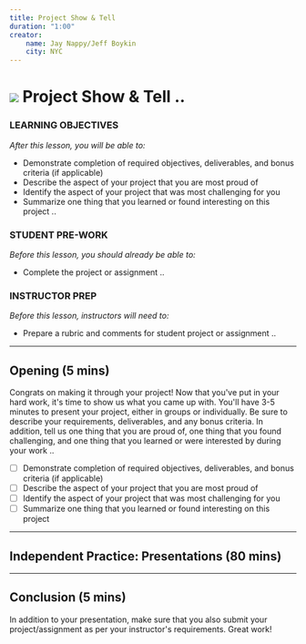 ```yaml
---
title: Project Show & Tell
duration: "1:00"
creator:
    name: Jay Nappy/Jeff Boykin
    city: NYC
---
```



# ![](https://ga-dash.s3.amazonaws.com/production/assets/logo-9f88ae6c9c3871690e33280fcf557f33.png) Project Show & Tell ..

### LEARNING OBJECTIVES
*After this lesson, you will be able to:*
- Demonstrate completion of required objectives, deliverables, and bonus criteria (if applicable)
- Describe the aspect of your project that you are most proud of
- Identify the aspect of your project that was most challenging for you
- Summarize one thing that you learned or found interesting on this project ..


### STUDENT PRE-WORK
*Before this lesson, you should already be able to:*
- Complete the project or assignment ..

### INSTRUCTOR PREP
*Before this lesson, instructors will need to:*
- Prepare a rubric and comments for student project or assignment ..

---

<a name="opening"></a>
## Opening (5 mins)

Congrats on making it through your project! Now that you've put in your hard work, it's time to show us what you came up with. You'll  have 3-5 minutes to present your project, either in groups or individually. Be sure to describe your requirements, deliverables, and any bonus criteria. In addition, tell us one thing that you are proud of, one thing that you found challenging, and one thing that you learned or were interested by during your work ..

- [ ] Demonstrate completion of required objectives, deliverables, and bonus criteria (if applicable)
- [ ] Describe the aspect of your project that you are most proud of
- [ ] Identify the aspect of your project that was most challenging for you
- [ ] Summarize one thing that you learned or found interesting on this project

---

<a name="introduction"></a>

## Independent Practice: Presentations (80 mins)

---

## Conclusion (5 mins)

In addition to your presentation, make sure that you also submit your project/assignment as per your instructor's requirements. Great work!
